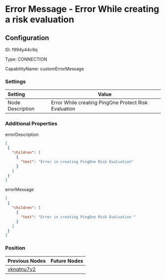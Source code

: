 # Error Message - Error While creating a risk evaluation
## Configuration
ID:  f994y44c9q

Type: CONNECTION 

CapabilityName: customErrorMessage

### Settings
| Setting | Value  |
| :------------------------ | ---------------------------------------- |
| Node Description | Error While creating PingOne Protect Risk Evaluation | 
 




### Additional Properties
errorDescription
 ```json 
[
  {
    "children": [
      {
        "text": "Error in creating PingOne Risk Evaluation"
      }
    ]
  }
]
```


errorMessage
 ```json 
[
  {
    "children": [
      {
        "text": "Error in creating PingOne Risk Evaluation "
      }
    ]
  }
]
```




### Position
| Previous Nodes | Future Nodes |
| :------------- | ------------ |
| [vknqtnu7y2](./vknqtnu7y2.md) |  |